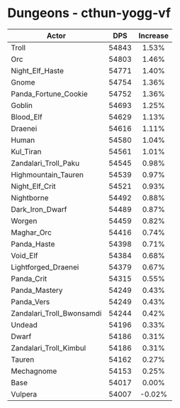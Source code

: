 # Dungeons - cthun-yogg-vf
| Actor | DPS | Increase |
|---|:---:|:---:|
|Troll|54843|1.53%|
|Orc|54803|1.46%|
|Night_Elf_Haste|54771|1.40%|
|Gnome|54754|1.36%|
|Panda_Fortune_Cookie|54752|1.36%|
|Goblin|54693|1.25%|
|Blood_Elf|54629|1.13%|
|Draenei|54616|1.11%|
|Human|54580|1.04%|
|Kul_Tiran|54561|1.01%|
|Zandalari_Troll_Paku|54545|0.98%|
|Highmountain_Tauren|54539|0.97%|
|Night_Elf_Crit|54521|0.93%|
|Nightborne|54492|0.88%|
|Dark_Iron_Dwarf|54489|0.87%|
|Worgen|54459|0.82%|
|Maghar_Orc|54416|0.74%|
|Panda_Haste|54398|0.71%|
|Void_Elf|54384|0.68%|
|Lightforged_Draenei|54379|0.67%|
|Panda_Crit|54315|0.55%|
|Panda_Mastery|54249|0.43%|
|Panda_Vers|54249|0.43%|
|Zandalari_Troll_Bwonsamdi|54244|0.42%|
|Undead|54196|0.33%|
|Dwarf|54186|0.31%|
|Zandalari_Troll_Kimbul|54186|0.31%|
|Tauren|54162|0.27%|
|Mechagnome|54153|0.25%|
|Base|54017|0.00%|
|Vulpera|54007|-0.02%|
